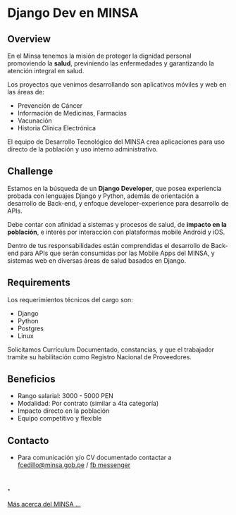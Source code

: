 Django Dev en MINSA
===================

Overview
--------

 En el Minsa tenemos la misión de proteger la dignidad personal promoviendo la __salud__, previniendo las enfermedades y garantizando la atención integral en salud.

 Los proyectos que venimos desarrollando son aplicativos móviles y web en las áreas de:

- Prevención de Cáncer
- Información de Medicinas, Farmacias
- Vacunación
- Historia Clínica Electrónica

 El equipo de Desarrollo Tecnológico del MINSA crea aplicaciones para uso directo de la población y uso interno administrativo.


Challenge
---------

 Estamos en la búsqueda de un __Django Developer__, que posea experiencia probada con lenguajes Django y Python, además de orientación a desarrollo de Back-end, y enfoque developer-experience para desarrollo de APIs.

 Debe contar con afinidad a sistemas y procesos de salud, de __impacto en la población__, e interés por interacción con plataformas mobile Android y iOS.

 Dentro de tus responsabilidades están comprendidas el desarrollo de Back-end para APIs que serán consumidas por las Mobile Apps del MINSA, y sistemas web en diversas áreas de salud basados en Django.


Requirements
------------

 Los requerimientos técnicos del cargo son:

- Django
- Python
- Postgres
- Linux

 Solicitamos Currículum Documentado, constancias, y que el trabajador tramite su habilitación como Registro Nacional de Proveedores.


Beneficios
----------

- Rango salarial: 3000 - 5000 PEN
- Modalidad: Por contrato (similar a 4ta categoría)
- Impacto directo en la población
- Equipo competitivo y flexible


Contacto
--------

- Para comunicación y/o CV documentado contactar a fcedillo@minsa.gob.pe / [fb messenger](http://m.me/franco.cedillo)


.
---


[Más acerca del MINSA ...](./read-more.md)

